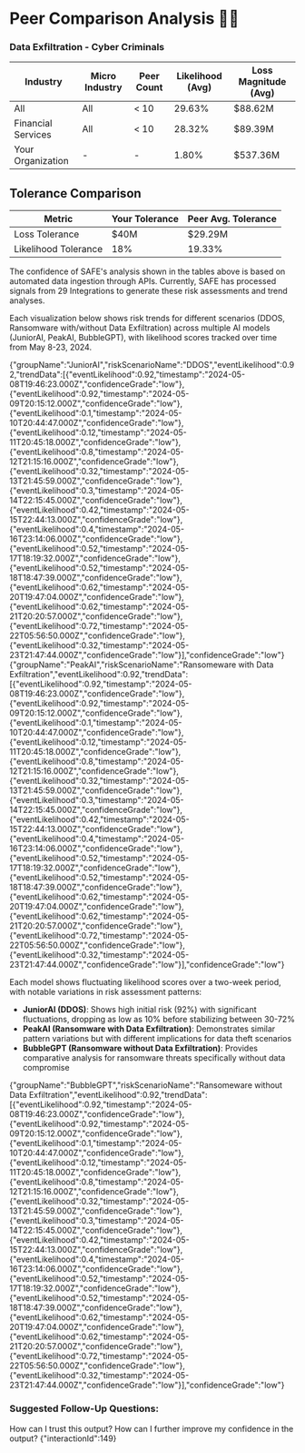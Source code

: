 # Peer Comparison Analysis 🕵️‍♂️

### Data Exfiltration - Cyber Criminals

| Industry | Micro Industry | Peer Count | Likelihood (Avg) | Loss Magnitude (Avg) |
|----------|----------------|------------|-------------------|----------------------|
| All | All | < 10 | 29.63% | $88.62M |
| Financial Services | All | < 10 | 28.32% | $89.39M |
| Your Organization | - | - | 1.80% | $537.36M |

## Tolerance Comparison

| Metric | Your Tolerance | Peer Avg. Tolerance |
|--------|----------------|---------------------|
| Loss Tolerance | $40M | $29.29M |
| Likelihood Tolerance | 18% | 19.33% |

 The confidence of SAFE's analysis shown in the tables above is based on automated data ingestion through APIs. Currently, SAFE has processed signals from 29 Integrations to generate these risk assessments and trend analyses.

Each visualization below shows risk trends for different scenarios (DDOS, Ransomware with/without Data Exfiltration) across multiple AI models (JuniorAI, PeakAI, BubbleGPT), with likelihood scores tracked over time from May 8-23, 2024.

<SafeContainer>
<SafeViz name="LIKB" riskScenarioId="4206" groupId="19"><SafeVizSummary>{"groupName":"JuniorAI","riskScenarioName":"DDOS","eventLikelihood":0.92,"trendData":[{"eventLikelihood":0.92,"timestamp":"2024-05-08T19:46:23.000Z","confidenceGrade":"low"},{"eventLikelihood":0.92,"timestamp":"2024-05-09T20:15:12.000Z","confidenceGrade":"low"},{"eventLikelihood":0.1,"timestamp":"2024-05-10T20:44:47.000Z","confidenceGrade":"low"},{"eventLikelihood":0.12,"timestamp":"2024-05-11T20:45:18.000Z","confidenceGrade":"low"},{"eventLikelihood":0.8,"timestamp":"2024-05-12T21:15:16.000Z","confidenceGrade":"low"},{"eventLikelihood":0.32,"timestamp":"2024-05-13T21:45:59.000Z","confidenceGrade":"low"},{"eventLikelihood":0.3,"timestamp":"2024-05-14T22:15:45.000Z","confidenceGrade":"low"},{"eventLikelihood":0.42,"timestamp":"2024-05-15T22:44:13.000Z","confidenceGrade":"low"},{"eventLikelihood":0.4,"timestamp":"2024-05-16T23:14:06.000Z","confidenceGrade":"low"},{"eventLikelihood":0.52,"timestamp":"2024-05-17T18:19:32.000Z","confidenceGrade":"low"},{"eventLikelihood":0.52,"timestamp":"2024-05-18T18:47:39.000Z","confidenceGrade":"low"},{"eventLikelihood":0.62,"timestamp":"2024-05-20T19:47:04.000Z","confidenceGrade":"low"},{"eventLikelihood":0.62,"timestamp":"2024-05-21T20:20:57.000Z","confidenceGrade":"low"},{"eventLikelihood":0.72,"timestamp":"2024-05-22T05:56:50.000Z","confidenceGrade":"low"},{"eventLikelihood":0.32,"timestamp":"2024-05-23T21:47:44.000Z","confidenceGrade":"low"}],"confidenceGrade":"low"}</SafeVizSummary>
</SafeViz>
<SafeViz name="LIKB" riskScenarioId="4206" groupId="19"><SafeVizSummary>{"groupName":"PeakAI","riskScenarioName":"Ransomeware with Data Exfiltration","eventLikelihood":0.92,"trendData":[{"eventLikelihood":0.92,"timestamp":"2024-05-08T19:46:23.000Z","confidenceGrade":"low"},{"eventLikelihood":0.92,"timestamp":"2024-05-09T20:15:12.000Z","confidenceGrade":"low"},{"eventLikelihood":0.1,"timestamp":"2024-05-10T20:44:47.000Z","confidenceGrade":"low"},{"eventLikelihood":0.12,"timestamp":"2024-05-11T20:45:18.000Z","confidenceGrade":"low"},{"eventLikelihood":0.8,"timestamp":"2024-05-12T21:15:16.000Z","confidenceGrade":"low"},{"eventLikelihood":0.32,"timestamp":"2024-05-13T21:45:59.000Z","confidenceGrade":"low"},{"eventLikelihood":0.3,"timestamp":"2024-05-14T22:15:45.000Z","confidenceGrade":"low"},{"eventLikelihood":0.42,"timestamp":"2024-05-15T22:44:13.000Z","confidenceGrade":"low"},{"eventLikelihood":0.4,"timestamp":"2024-05-16T23:14:06.000Z","confidenceGrade":"low"},{"eventLikelihood":0.52,"timestamp":"2024-05-17T18:19:32.000Z","confidenceGrade":"low"},{"eventLikelihood":0.52,"timestamp":"2024-05-18T18:47:39.000Z","confidenceGrade":"low"},{"eventLikelihood":0.62,"timestamp":"2024-05-20T19:47:04.000Z","confidenceGrade":"low"},{"eventLikelihood":0.62,"timestamp":"2024-05-21T20:20:57.000Z","confidenceGrade":"low"},{"eventLikelihood":0.72,"timestamp":"2024-05-22T05:56:50.000Z","confidenceGrade":"low"},{"eventLikelihood":0.32,"timestamp":"2024-05-23T21:47:44.000Z","confidenceGrade":"low"}],"confidenceGrade":"low"}</SafeVizSummary>
</SafeViz>
</SafeContainer>

Each model shows fluctuating likelihood scores over a two-week period, with notable variations in risk assessment patterns:

- **JuniorAI (DDOS)**: Shows high initial risk (92%) with significant fluctuations, dropping as low as 10% before stabilizing between 30-72%
- **PeakAI (Ransomware with Data Exfiltration)**: Demonstrates similar pattern variations but with different implications for data theft scenarios
- **BubbleGPT (Ransomware without Data Exfiltration)**: Provides comparative analysis for ransomware threats specifically without data compromise

<SafeViz name="LIKB" riskScenarioId="4206" groupId="19"><SafeVizSummary>{"groupName":"BubbleGPT","riskScenarioName":"Ransomeware without Data Exfiltration","eventLikelihood":0.92,"trendData":[{"eventLikelihood":0.92,"timestamp":"2024-05-08T19:46:23.000Z","confidenceGrade":"low"},{"eventLikelihood":0.92,"timestamp":"2024-05-09T20:15:12.000Z","confidenceGrade":"low"},{"eventLikelihood":0.1,"timestamp":"2024-05-10T20:44:47.000Z","confidenceGrade":"low"},{"eventLikelihood":0.12,"timestamp":"2024-05-11T20:45:18.000Z","confidenceGrade":"low"},{"eventLikelihood":0.8,"timestamp":"2024-05-12T21:15:16.000Z","confidenceGrade":"low"},{"eventLikelihood":0.32,"timestamp":"2024-05-13T21:45:59.000Z","confidenceGrade":"low"},{"eventLikelihood":0.3,"timestamp":"2024-05-14T22:15:45.000Z","confidenceGrade":"low"},{"eventLikelihood":0.42,"timestamp":"2024-05-15T22:44:13.000Z","confidenceGrade":"low"},{"eventLikelihood":0.4,"timestamp":"2024-05-16T23:14:06.000Z","confidenceGrade":"low"},{"eventLikelihood":0.52,"timestamp":"2024-05-17T18:19:32.000Z","confidenceGrade":"low"},{"eventLikelihood":0.52,"timestamp":"2024-05-18T18:47:39.000Z","confidenceGrade":"low"},{"eventLikelihood":0.62,"timestamp":"2024-05-20T19:47:04.000Z","confidenceGrade":"low"},{"eventLikelihood":0.62,"timestamp":"2024-05-21T20:20:57.000Z","confidenceGrade":"low"},{"eventLikelihood":0.72,"timestamp":"2024-05-22T05:56:50.000Z","confidenceGrade":"low"},{"eventLikelihood":0.32,"timestamp":"2024-05-23T21:47:44.000Z","confidenceGrade":"low"}],"confidenceGrade":"low"}</SafeVizSummary>
</SafeViz>

<SafeInput type="hidden" name="page" value="agent_start" />
<SafeOption name="page.control" value="submit" />

### **Suggested Follow-Up Questions:**

<SafeQuestion>How can I trust this output?</SafeQuestion>
<SafeQuestion>How can I further improve my confidence in the output?</SafeQuestion>
<json>{"interactionId":149}</json>
<eom>
